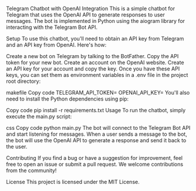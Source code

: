 Telegram Chatbot with OpenAI Integration
This is a simple chatbot for Telegram that uses the OpenAI API to generate responses to user messages. The bot is implemented in Python using the aiogram library for interacting with the Telegram Bot API.

Setup
To use this chatbot, you'll need to obtain an API key from Telegram and an API key from OpenAI. Here's how:

Create a new bot on Telegram by talking to the BotFather.
Copy the API token for your new bot.
Create an account on the OpenAI website.
Create an API key for your account and copy the key.
Once you have these API keys, you can set them as environment variables in a .env file in the project root directory:

makefile
Copy code
TELEGRAM_API_TOKEN=<your Telegram API token>
OPENAI_API_KEY=<your OpenAI API key>
You'll also need to install the Python dependencies using pip:

Copy code
pip install -r requirements.txt
Usage
To run the chatbot, simply execute the main.py script:

css
Copy code
python main.py
The bot will connect to the Telegram Bot API and start listening for messages. When a user sends a message to the bot, the bot will use the OpenAI API to generate a response and send it back to the user.

Contributing
If you find a bug or have a suggestion for improvement, feel free to open an issue or submit a pull request. We welcome contributions from the community!

License
This project is licensed under the MIT License.